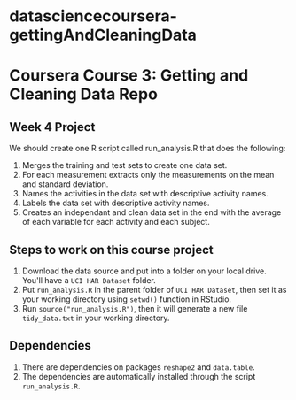 # datasciencecoursera-gettingAndCleaningData
# Coursera Course 3: Getting and Cleaning Data Repo

## Week 4 Project

We should create one R script called run_analysis.R that does the following:

1. Merges the training and test sets to create one data set.
2. For each measurement extracts only the measurements on the mean and standard deviation.
3. Names the activities in the data set with descriptive activity names.
4. Labels the data set with descriptive activity names.
5. Creates an independant and clean data set in the end with the average of each variable for each activity and each subject.

## Steps to work on this course project

1. Download the data source and put into a folder on your local drive. You'll have a ```UCI HAR Dataset``` folder.
2. Put ```run_analysis.R``` in the parent folder of ```UCI HAR Dataset```, then set it as your working directory using ```setwd()``` function in RStudio.
3. Run ```source("run_analysis.R")```, then it will generate a new file ```tidy_data.txt``` in your working directory.

## Dependencies

1. There are dependencies on packages ```reshape2``` and ```data.table```.
2. The dependencies are automatically installed through the script ```run_analysis.R```.   

